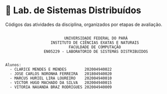 # :test_tube: Lab. de Sistemas Distribuídos

Códigos das atividades da disciplina, organizados por etapas de avaliação.

```plaintext

                          UNIVERSIDADE FEDERAL DO PARÁ
                    INSTITUTO DE CIÊNCIAS EXATAS E NATURAIS
                            FACULDADE DE COMPUTAÇÃO
                 EN05229 - LABORATORIO DE SISTEMAS DISTRIBUIDOS


Alunos:
  - CLARICE MENDES E MENDES        202004940022
  - JOSE CARLOS NORONHA FERREIRA   201804940020
  - MARCUS HURIEL LIRA LOUREIRO    202004940010
  - VICTOR HUGO MACHADO DA SILVA   202004940015
  - VITORIA NAUANDA BRAZ RODRIGUES 202004940009
```
